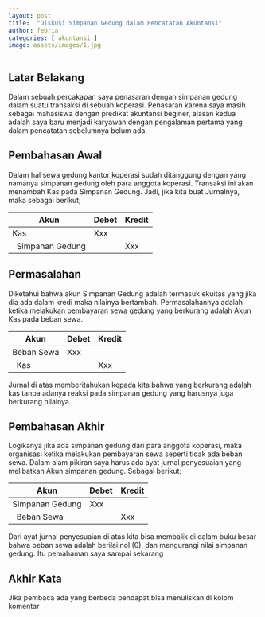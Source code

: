 ```yaml
---
layout: post
title:  "Diskusi Simpanan Gedung dalam Pencatatan Akuntansi"
author: febria
categories: [ akuntansi ]
image: assets/images/1.jpg
---
```

## Latar Belakang
Dalam sebuah percakapan saya penasaran dengan simpanan gedung dalam suatu transaksi di sebuah koperasi. Penasaran karena saya masih sebagai mahasiswa dengan predikat akuntansi beginer, alasan kedua adalah saya baru menjadi karyawan dengan pengalaman pertama yang dalam pencatatan sebelumnya belum ada.

## Pembahasan Awal
Dalam hal sewa gedung kantor koperasi sudah ditanggung dengan yang namanya simpanan gedung oleh para anggota koperasi. Transaksi ini akan menambah Kas pada Simpanan Gedung. Jadi, jika kita buat Jurnalnya, maka sebagai berikut;
<table class="table table-bordered">
  <thead>
    <tr>
      <th scope="col">Akun</th>
      <th scope="col">Debet</th>
      <th scope="col">Kredit</th>
    </tr>
  </thead>
  <tbody>
    <tr>   
      <td>Kas</td>
      <td>Xxx</td>
      <td></td>
    </tr>
    <tr>
      <td>&nbsp;&nbsp;Simpanan Gedung</td>
      <td></td>
      <td>Xxx</td>
    </tr>  
  </tbody>
</table>

## Permasalahan
Diketahui bahwa akun Simpanan Gedung adalah termasuk ekuitas yang jika dia ada dalam kredi maka nilainya bertambah. Permasalahannya adalah ketika melakukan pembayaran sewa gedung yang berkurang adalah Akun Kas pada beban sewa.
<table class="table table-bordered">
  <thead>
    <tr>
      <th scope="col">Akun</th>
      <th scope="col">Debet</th>
      <th scope="col">Kredit</th>
    </tr>
  </thead>
  <tbody>
    <tr>   
      <td>Beban Sewa</td>
      <td>Xxx</td>
      <td></td>
    </tr>
    <tr>
      <td>&nbsp;&nbsp;Kas</td>
      <td></td>
      <td>Xxx</td>
    </tr>  
  </tbody>
</table>

Jurnal di atas memberitahukan kepada kita bahwa yang berkurang adalah kas tanpa adanya reaksi pada simpanan gedung yang harusnya juga berkurang nilainya.

## Pembahasan Akhir
Logikanya jika ada simpanan gedung dari para anggota koperasi, maka organisasi ketika melakukan pembayaran sewa seperti tidak ada beban sewa. Dalam alam pikiran saya harus ada ayat jurnal penyesuaian yang melibatkan Akun simpanan gedung. Sebagai berikut;
<table class="table table-bordered">
  <thead>
    <tr>
      <th scope="col">Akun</th>
      <th scope="col">Debet</th>
      <th scope="col">Kredit</th>
    </tr>
  </thead>
  <tbody>
    <tr>   
      <td>Simpanan Gedung</td>
      <td>Xxx</td>
      <td></td>
    </tr>
    <tr>
      <td>&nbsp;&nbsp;Beban Sewa</td>
      <td></td>
      <td>Xxx</td>
    </tr>  
  </tbody>
</table>
Dari ayat jurnal penyesuaian di atas kita bisa membalik di dalam buku besar bahwa beban sewa adalah berilai nol (0), dan mengurangi nilai simpanan gedung. Itu pemahaman saya sampai sekarang

## Akhir Kata
Jika pembaca ada yang berbeda pendapat bisa menuliskan di kolom komentar

